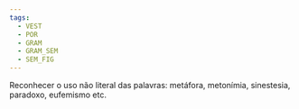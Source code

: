 ```yaml
---
tags:
  - VEST
  - POR
  - GRAM
  - GRAM_SEM
  - SEM_FIG
---
```

Reconhecer o uso não literal das palavras: metáfora, metonímia, sinestesia, paradoxo, eufemismo etc.
